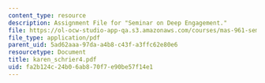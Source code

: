 ```yaml
---
content_type: resource
description: Assignment File for "Seminar on Deep Engagement."
file: https://ol-ocw-studio-app-qa.s3.amazonaws.com/courses/mas-961-seminar-on-deep-engagement-fall-2004/fa2b124c24b06ab870f7e90be57f14e1_karen_schrier4.pdf
file_type: application/pdf
parent_uid: 5ad62aaa-97da-a4b8-c43f-a3ffc62e80e6
resourcetype: Document
title: karen_schrier4.pdf
uid: fa2b124c-24b0-6ab8-70f7-e90be57f14e1
---
```

